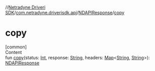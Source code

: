 //[Netradyne Driveri SDK](../../index.md)/[com.netradyne.driverisdk.api](../index.md)/[NDAPIResponse](index.md)/[copy](copy.md)



# copy  
[common]  
Content  
fun [copy](copy.md)(status: [Int](https://kotlinlang.org/api/latest/jvm/stdlib/kotlin/-int/index.html), response: [String](https://kotlinlang.org/api/latest/jvm/stdlib/kotlin/-string/index.html), headers: [Map](https://kotlinlang.org/api/latest/jvm/stdlib/kotlin.collections/-map/index.html)<[String](https://kotlinlang.org/api/latest/jvm/stdlib/kotlin/-string/index.html), [String](https://kotlinlang.org/api/latest/jvm/stdlib/kotlin/-string/index.html)>): [NDAPIResponse](index.md)  



